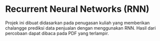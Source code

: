 # Recurrent Neural Networks (RNN)
Projek ini dibuat didasarkan pada penugasan kuliah yang memberikan chalangge prediksi data penjualan dengan menggunakan RNN. Hasil dari percobaan dapat dibaca pada PDF yang terlampir.

